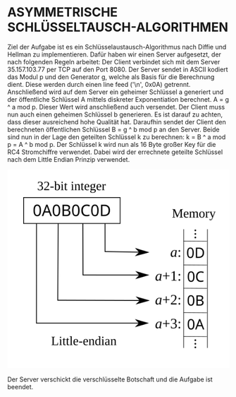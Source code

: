 # ASYMMETRISCHE SCHLÜSSELTAUSCH-ALGORITHMEN

Ziel der Aufgabe ist es ein Schlüsselaustausch-Algorithmus nach Diffie und Hellman zu implementieren. Dafür haben wir einen Server aufgesetzt, der nach folgenden Regeln arbeitet: Der Client verbindet sich mit dem Server 35.157.103.77 per TCP auf den Port 8080. Der Server sendet in ASCII kodiert das Modul p und den Generator g, welche als Basis für die Berechnung dient. Diese werden durch einen line feed ('\n', 0x0A) getrennt. Anschließend wird auf dem Server ein geheimer Schlüssel a generiert und der öffentliche Schlüssel A mittels diskreter Exponentiation berechnet. A = g ^ a mod p. Dieser Wert wird anschließend auch versendet. Der Client muss nun auch einen geheimen Schlüssel b generieren. Es ist darauf zu achten, dass dieser ausreichend hohe Qualität hat. Daraufhin sendet der Client den berechneten öffentlichen Schlüssel B = g ^ b mod p an den Server. Beide sind nun in der Lage den geteilten Schlüssel k zu berechnen: k = B ^ a mod p = A ^ b mod p. Der Schlüssel k wird nun als 16 Byte großer Key für die RC4 Stromchiffre verwendet. Dabei wird der errechnete geteilte Schlüssel nach dem Little Endian Prinzip verwendet.

![](./Little-Endian.svg)


Der Server verschickt die verschlüsselte Botschaft und die Aufgabe ist beendet.
